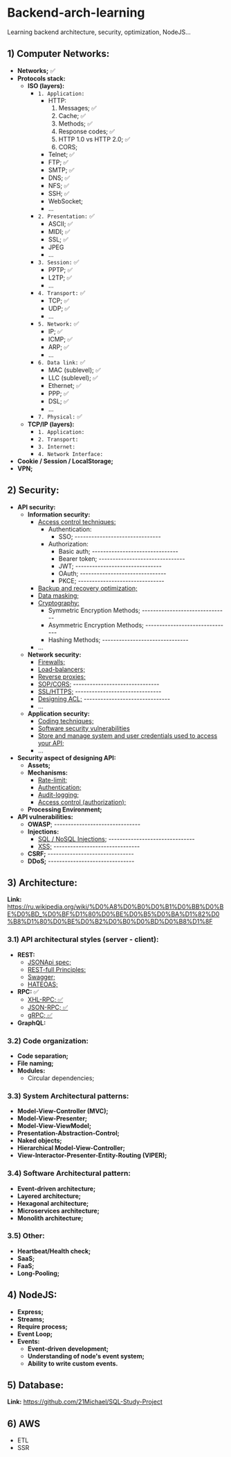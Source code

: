# Backend-arch-learning
Learning backend architecture, security, optimization, NodeJS... 

## 1) Computer Networks:
  - **Networks;**  ✅
  - **Protocols stack:**
    - **ISO (layers):**
      - `1. Application:`
          - HTTP:
            1. Messages; ✅
            2. Cache; ✅
            3. Methods; ✅
            4. Response codes; ✅
            5. HTTP 1.0 vs HTTP 2.0; ✅
            6. CORS;
          - Telnet; ✅
          - FTP; ✅
          - SMTP; ✅
          - DNS; ✅
          - NFS; ✅
          - SSH; ✅
          - WebSocket;
          - ...
      - `2. Presentation:` ✅
          - ASCII; ✅
          - MIDI; ✅
          - SSL; ✅
          - JPEG
          - ...
      - `3. Session:` ✅
          - PPTP; ✅
          - L2TP; ✅
          - ...
      - `4. Transport:` ✅
          - TCP; ✅
          - UDP; ✅
          - ...
      - `5. Network:` ✅
          - IP; ✅
          - ICMP; ✅
          - ARP; ✅
          - ...
      - `6. Data link:`  ✅
          - MAC (sublevel);  ✅
          - LLC (sublevel);  ✅
          - Ethernet;  ✅
          - PPP;  ✅
          - DSL;  ✅
          - ...
      - `7. Physical:` ✅
    - **TCP/IP (layers):**  
      - `1. Application:`
      - `2. Transport:`
      - `3. Internet:`
      - `4. Network Interface:`
  - **Cookie / Session / LocalStorage;**
  - **VPN;**

## 2) Security:
  - **API security:**
    - **Information security:**
      - <ins>Access control techniques:</ins>
        - Authentication:
          - SSO; -------------------------------
        - Authorization:
          - Basic auth; -------------------------------
          - Bearer token; -------------------------------
          - JWT;  -------------------------------
          - OAuth;  -------------------------------
          - PKCE; -------------------------------
      - <ins>Backup and recovery optimization;
      - <ins>Data masking;
      - <ins>Cryptography:</ins>
        - Symmetric Encryption Methods; -------------------------------
        - Asymmetric Encryption Methods;  -------------------------------
        - Hashing Methods;  -------------------------------
      - ...
    - **Network security:**
      -  <ins>Firewalls; 
      -  <ins>Load-balancers;
      -  <ins>Reverse proxies;
      -  <ins>SOP/CORS;</ins> -------------------------------
      -  <ins>SSL/HTTPS;</ins> -------------------------------
      -  <ins>Designing ACL;</ins> -------------------------------
      -  ...
    - **Application security:**
      -  <ins>Coding techniques;
      -  <ins>Software security vulnerabilities
      -  <ins>Store and manage system and user credentials used to access your API;
      -  ...
  - **Security aspect of designing API:**
    - **Assets;**
    - **Mechanisms:**
      - <ins>Rate-limit;
      - <ins>Authentication;
      - <ins>Audit-logging;
      - <ins>Access control (authorization);
    - **Processing Environment;**
  - **API vulnerabilities:**
    - **OWASP**;  -------------------------------
    - **Injections:**
      - <ins>SQL / NoSQL Injections;</ins> -------------------------------
      - <ins>XSS;</ins> -------------------------------
    - **CSRF;** -------------------------------
    - **DDoS;** -------------------------------
  
## 3) Architecture:
**Link:** https://ru.wikipedia.org/wiki/%D0%A8%D0%B0%D0%B1%D0%BB%D0%BE%D0%BD_%D0%BF%D1%80%D0%BE%D0%B5%D0%BA%D1%82%D0%B8%D1%80%D0%BE%D0%B2%D0%B0%D0%BD%D0%B8%D1%8F

### 3.1) API architectural styles (server - client):
  - **REST:**
    - <ins>JSONApi spec;
    - <ins>REST-full Principles:</ins>
    - <ins>Swagger;</ins>
    - <ins>HATEOAS;</ins>
  - **RPC:** ✅
    - <ins>XHL-RPC; ✅
    - <ins>JSON-RPC; ✅
    - <ins>gRPC; ✅
  - **GraphQL:**
 
### 3.2) Code organization:
  - **Code separation;**
  - **File naming;**
  - **Modules:**
    - Circular dependencies;
### 3.3) System Architectural patterns:
  - **Model-View-Controller (MVC);**
  - **Model-View-Presenter;**
  - **Model-View-ViewModel;**
  - **Presentation-Abstraction-Control;**
  - **Naked objects;**
  - **Hierarchical Model-View-Controller;**
  - **View-Interactor-Presenter-Entity-Routing (VIPER);**
### 3.4) Software Architectural pattern:
  - **Event-driven architecture;**
  - **Layered architecture;**
  - **Hexagonal architecture;**
  - **Microservices architecture;**
  - **Monolith architecture;**
### 3.5) Other:
  - **Heartbeat/Health check;**
  - **SaaS;**
  - **FaaS;**
  - **Long-Pooling;**

## 4) NodeJS:
  - **Express;**
  - **Streams;**
  - **Require process;**
  - **Event Loop;**
  - **Events:**
    - **Event-driven development;**
    - **Understanding of node's event system;**
    - **Ability to write custom events.**

## 5) Database:
**Link:** https://github.com/21Michael/SQL-Study-Project

## 6) AWS

- ETL
- SSR